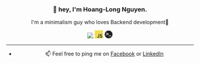 <h3 align="center">👋 hey, I'm Hoang-Long Nguyen.</h3>
<p align="center">I'm a minimalism guy who loves Backend development🚀</p>
<div align="center">
<code><img height="22" src="https://user-images.githubusercontent.com/27498814/109383841-4b92c880-78fa-11eb-8848-185b6502e0c1.png"></code>
<code><img height="22" src="https://raw.githubusercontent.com/github/explore/80688e429a7d4ef2fca1e82350fe8e3517d3494d/topics/javascript/javascript.png"></code>
<code><img height="22" src="https://raw.githubusercontent.com/github/explore/80688e429a7d4ef2fca1e82350fe8e3517d3494d/topics/terminal/terminal.png"></code>
<div>
  
---
- 📫 Feel free to ping me on [Facebook](https://www.facebook.com/kari.oops/) or [LinkedIn](https://www.linkedin.com/in/nhlong20/)


